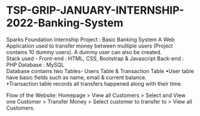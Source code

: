 # TSP-GRIP-JANUARY-INTERNSHIP-2022-Banking-System

Sparks Foundation Internship Project : Basic Banking System A Web Application used to transfer money between multiple users (Project contains 10 dummy users). A dummy user can also be created.  
Stack used - Front-end : HTML, CSS, Bootstrap &amp; Javascript Back-end : PHP Database : MySQL  
Database contains two Tables- Users Table &amp; Transaction Table
•User table have basic fields such as name, email &amp; current balance.  
•Transaction table records all transfers happened along with their time.  

Flow of the Website: 
Homepage > View all Customers > Select and View one Customer > Transfer Money > Select customer to transfer to > View all Customers.
